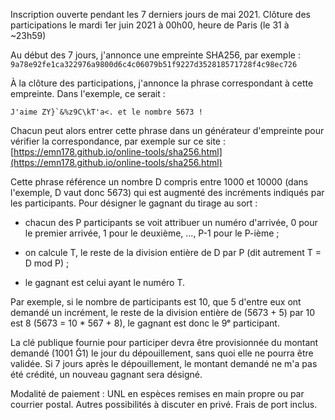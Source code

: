 Inscription ouverte pendant les 7 derniers jours de mai 2021.
Clôture des participations le mardi 1er juin 2021 à 00h00, heure de Paris (le 31 à ~23h59)

Au début des 7 jours, j'annonce une empreinte SHA256, par exemple :  
`9a78e92fe1ca322976a9800d6c4c06079b51f9227d352818571728f4c98ec726`

À la clôture des participations, j'annonce la phrase correspondant à cette empreinte. Dans l'exemple, ce serait : 
``` 
J'aime ZY}`&%z9C\kT'a<. et le nombre 5673 !
```

Chacun peut alors entrer cette phrase dans un générateur d'empreinte pour vérifier la correspondance, par exemple sur ce site : [https://emn178.github.io/online-tools/sha256.html](https://emn178.github.io/online-tools/sha256.html)

Cette phrase référence un nombre D compris entre 1000 et 10000 (dans l'exemple, D vaut donc 5673) qui est augmenté des incréments indiqués par les participants. Pour désigner le gagnant du tirage au sort :
- chacun des P participants se voit attribuer un numéro d'arrivée, 0 pour le premier arrivée, 1 pour le deuxième, ..., P-1 pour le P-ième ;

- on calcule T, le reste de la division entière de D par P (dit autrement T = D mod P) ;

- le gagnant est celui ayant le numéro T.

Par exemple, si le nombre de participants est 10, que 5 d'entre eux ont demandé un incrément, le reste de la division entière de (5673 + 5) par 10 est 8 (5673 = 10 * 567 + 8), le gagnant est donc le 9ᵉ participant.

La clé publique fournie pour participer devra être provisionnée du montant demandé (1001 Ğ1) le jour du dépouillement, sans quoi elle ne pourra être validée. Si 7 jours après le dépouillement, le montant demandé ne m'a pas été crédité, un nouveau gagnant sera désigné.

Modalité de paiement : UNL en espèces remises en main propre ou par courrier postal.
Autres possibilités à discuter en privé. Frais de port inclus.
